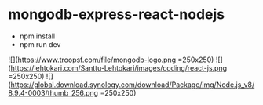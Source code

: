 # mongodb-express-react-nodejs

- npm install
- npm run dev

![](https://www.troopsf.com/file/mongodb-logo.png =250x250)
![](https://lehtokari.com/Santtu-Lehtokari/images/coding/react-js.png =250x250)
![](https://global.download.synology.com/download/Package/img/Node.js_v8/8.9.4-0003/thumb_256.png =250x250)
